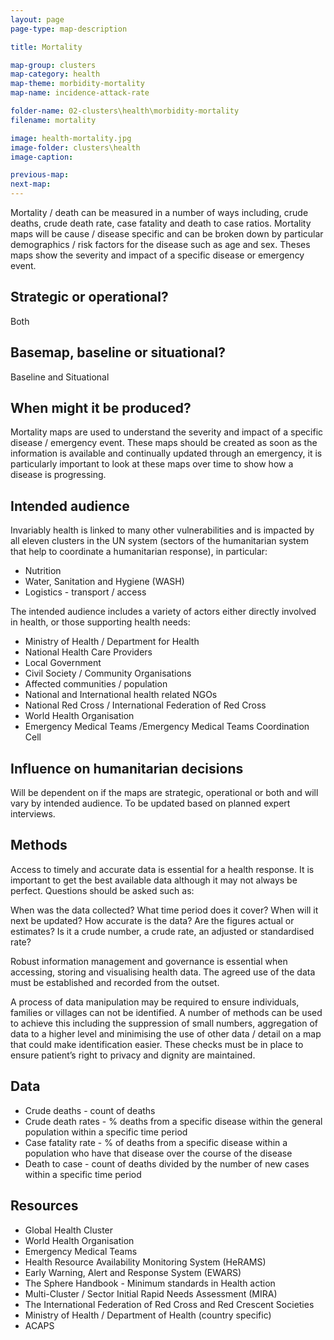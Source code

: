 ```yaml
---
layout: page
page-type: map-description

title: Mortality

map-group: clusters
map-category: health
map-theme: morbidity-mortality
map-name: incidence-attack-rate

folder-name: 02-clusters\health\morbidity-mortality
filename: mortality

image: health-mortality.jpg
image-folder: clusters\health
image-caption: 

previous-map: 
next-map: 
---
```

Mortality / death can be measured in a number of ways including, crude deaths, crude death rate, case fatality and death to case ratios. Mortality maps will be cause / disease specific and can be broken down by particular demographics / risk factors for the disease such as age and sex. Theses maps show the severity and impact of a specific disease or emergency event.

## Strategic or operational? 

Both

## Basemap, baseline or situational? 

Baseline and Situational

## When might it be produced?

Mortality maps are used to understand the severity and impact of a specific disease / emergency event. These maps should be created as soon as the information is available and continually updated through an emergency, it is particularly important to look at these maps over time to show how a disease is progressing.

## Intended audience 

Invariably health is linked to many other vulnerabilities and is impacted by all eleven clusters in the UN system \(sectors of the humanitarian system that help to coordinate a humanitarian response\), in particular:

* Nutrition
* Water, Sanitation and Hygiene \(WASH\)
* Logistics - transport / access

The intended audience includes a variety of actors either directly involved in health, or those supporting health needs:

* Ministry of Health / Department for Health
* National Health Care Providers
* Local Government
* Civil Society / Community Organisations
* Affected communities / population
* National and International health related NGOs
* National Red Cross / International Federation of Red Cross
* World Health Organisation
* Emergency Medical Teams /Emergency Medical Teams Coordination Cell

## Influence on humanitarian decisions 

Will be dependent on if the maps are strategic, operational or both and will vary by intended audience. To be updated based on planned expert interviews.

## Methods

Access to timely and accurate data is essential for a health response. It is important to get the best available data although it may not always be perfect. Questions should be asked such as:

When was the data collected? What time period does it cover? When will it next be updated? How accurate is the data? Are the figures actual or estimates? Is it a crude number, a crude rate, an adjusted or standardised rate?

Robust information management and governance is essential when accessing, storing and visualising health data. The agreed use of the data must be established and recorded from the outset.

A process of data manipulation may be required to ensure individuals, families or villages can not be identified. A number of methods can be used to achieve this including the suppression of small numbers, aggregation of data to a higher level and minimising the use of other data / detail on a map that could make identification easier. These checks must be in place to ensure patient’s right to privacy and dignity are maintained.

## Data

* Crude deaths - count of deaths
* Crude death rates - % deaths from a specific disease within the general population within a specific time period
* Case fatality rate - % of deaths from a specific disease within a population who have that disease over the course of the disease
* Death to case - count of deaths divided by the number of new cases within a specific time period

## Resources

* Global Health Cluster
* World Health Organisation
* Emergency Medical Teams
* Health Resource Availability Monitoring System \(HeRAMS\)
* Early Warning, Alert and Response System \(EWARS\)
* The Sphere Handbook - Minimum standards in Health action
* Multi-Cluster / Sector Initial Rapid Needs Assessment \(MIRA\)
* The International Federation of Red Cross and Red Crescent Societies
* Ministry of Health / Department of Health \(country specific\)
* ACAPS

